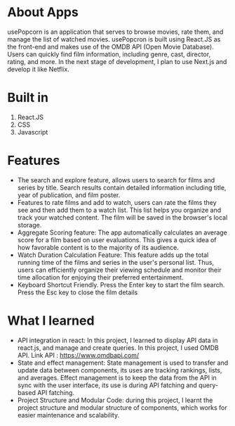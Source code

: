 # About Apps
usePopcorn is an application that serves to browse movies, rate them, and manage the list of watched movies. usePopcron is built using React.JS as the front-end and makes use of the OMDB API (Open Movie Database). Users can quickly find film information, including genre, cast, director, rating, and more. In the next stage of development, I plan to use Next.js and develop it like Netflix.

# Built in
1. React.JS
2. CSS
3. Javascript

# Features
- The search and explore feature, allows users to search for films and series by title. Search results contain detailed information including title, year of publication, and film poster.
- Features to rate films and add to watch, users can rate the films they see and then add them to a watch list. This list helps you organize and track your watched content. The film will be saved in the browser's local storage.
- Aggregate Scoring feature: The app automatically calculates an average score for a film based on user evaluations. This gives a quick idea of how favorable content is to the majority of its audience.
- Watch Duration Calculation Feature: This feature adds up the total running time of the films and series in the user's personal list. Thus, users can efficiently organize their viewing schedule and monitor their time allocation for enjoying their preferred entertainment.
- Keyboard Shortcut Friendly. Press the Enter key to start the film search. Press the Esc key to close the film details

# What I learned
- API integration in react: In this project, I learned to display API data in react.js, and manage and create queries. In this project, I used OMDB API. Link API : https://www.omdbapi.com/
- State and effect management: State management is used to transfer and update data between components, its uses are tracking rankings, lists, and averages. Effect management is to keep the data from the API in sync with the user interface, its use is during API fatching and query-based API fatching.
- Project Structure and Modular Code: during this project, I learnt the project structure and modular structure of components, which works for easier maintenance and scalability. 
